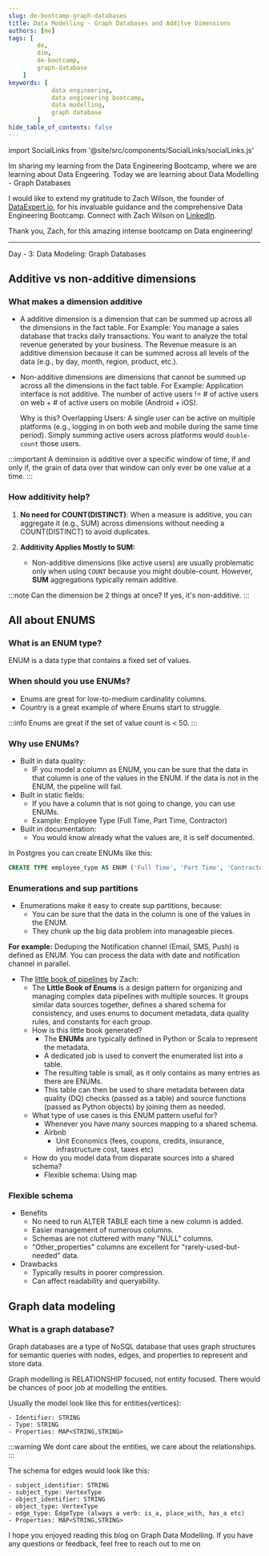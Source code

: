 ```yaml
---
slug: de-bootcamp-graph-databases
title: Data Modelling - Graph Databases and Additve Dimensions
authors: [me]
tags: [
        de,
        dim,
        de-bootcamp,
        graph-database
    ]
keywords: [
            data engineering,
            data engineering bootcamp, 
            data modelling, 
            graph database
        ]
hide_table_of_contents: false
---
```

import SocialLinks from '@site/src/components/SocialLinks/socialLinks.js'

Im sharing my learning from the Data Engineering Bootcamp, where we are learning about Data Engeering. 
Today we are learning about Data Modelling - Graph Databases

I would like to extend my gratitude to Zach Wilson, the founder of [DataExpert.io](https://bootcamp.techcreator.io/lessons), for his invaluable guidance and the comprehensive Data Engineering Bootcamp.
Connect with Zach Wilson on [LinkedIn](https://www.linkedin.com/in/eczachly/).

Thank you, Zach, for this amazing intense bootcamp on Data engineering!

---

Day - 3: Data Modeling: Graph Databases

<!-- truncate -->

## Additive vs non-additive dimensions

### What makes a dimension additive

- A additive dimension is a dimension that can be summed up across all the dimensions in the fact table.
For Example: You manage a sales database that tracks daily transactions. 
You want to analyze the <Highlight color="#3e6980">total revenue generated</Highlight> by your business.
The Revenue measure is an additive dimension because it can be summed across all levels of the data (e.g., by day, month, region, product, etc.).

- Non-additive dimensions are dimensions that cannot be summed up across all the dimensions in the fact table.
For Example: Application interface is not additive.
The number of active users != # of active users on web + # of active users on mobile (Android + iOS).

    Why is this?
    Overlapping Users: A single user can be active on multiple platforms (e.g., logging in on both web and mobile during the same time period). Simply summing active users across platforms would `double-count` those users.

:::important
A deminsion is additive over a specific window of time, if and only if, the grain of data over that window can
only ever be one value at a time.
:::

### How additivity help?

1. **No need for COUNT(DISTINCT)**: When a measure is additive, you can aggregate it (e.g., SUM) across dimensions without needing a COUNT(DISTINCT) to avoid duplicates.

2. **Additivity Applies Mostly to SUM:**
   - Non-additive dimensions (like active users) are usually problematic only when using `COUNT` because you might double-count. However, **SUM** aggregations typically remain additive.

:::note
Can the dimension be 2 things at once? If yes, it's non-additive.
:::

## All about ENUMS

### What is an ENUM type?
ENUM is a data type that contains a fixed set of values.

### When should you use ENUMs?
- Enums are great for low-to-medium cardinality columns.
- Country is a great example of where Enums start to struggle.

:::info
Enums are great if the set of value count is < 50. 
:::

### Why use ENUMs?

- Built in data quality:
    - IF you model a column as ENUM, you can be sure that the data in that column is one of the values in the ENUM. if the data is not in the ENUM, the pipeline will fail.
- Built in static fields:
    - If you have a column that is not going to change, you can use ENUMs.
    - Example: Employee Type (Full Time, Part Time, Contractor)
- Built in documentation:
    - You would know already what the values are, it is self documented.

In Postgres you can create ENUMs like this:
```sql
CREATE TYPE employee_type AS ENUM ('Full Time', 'Part Time', 'Contractor');
```

### Enumerations and sup partitions

- Enumerations make it easy to create sup partitions, because:
    - You can be sure that the data in the column is one of the values in the ENUM.
    - They chunk up the big data problem into manageable pieces.

**For example:** Deduping the Notification channel (Email, SMS, Push) is defined as ENUM. You can process the data with date and notification channel in parallel.

- The [little book of pipelines](https://github.com/EcZachly/little-book-of-pipelines/tree/master) by Zach:
    - The **Little Book of Enums** is a design pattern for organizing and managing complex data pipelines with multiple sources. It groups similar data sources together, defines a shared schema for consistency, and uses enums to document metadata, data quality rules, and constants for each group. 
    - How is this little book generated?
        - The **ENUMs** are typically defined in Python or Scala to represent the metadata.  
        - A dedicated job is used to convert the enumerated list into a table.  
        - The resulting table is small, as it only contains as many entries as there are ENUMs.  
        - This table can then be used to share metadata between data quality (DQ) checks (passed as a table) and source functions (passed as Python objects) by joining them as needed.
    - What type of use cases is this ENUM pattern useful for?
        - Whenever you have many sources mapping to a shared schema.
        - Airbnb
            - Unit Economics (fees, coupons, credits, insurance, infrastructure cost, taxes etc)
    - How do you model data from disparate sources into a shared schema?
        - Flexible schema: Using map

### Flexible schema

- Benefits
    - No need to run ALTER TABLE each time a new column is added.
    - Easier management of numerous columns.
    - Schemas are not cluttered with many "NULL" columns.
    - "Other_properties" columns are excellent for "rarely-used-but-needed" data.
- Drawbacks
    - Typically results in poorer compression.
    - Can affect readability and queryability.

## Graph data modeling

### What is a graph database?
Graph databases are a type of NoSQL database that uses graph structures for semantic queries with nodes, edges, and properties to represent and store data.

Graph modelling is RELATIONSHIP focused, not entity focused. There would be chances of poor job at modelling the entities.


Usually the model look like this for entities(vertices):

```
- Identifier: STRING
- Type: STRING
- Properties: MAP<STRING,STRING>
```
:::warning
We dont care about the entities, we care about the relationships.
:::

The schema for edges would look like this:
```
- subject_identifier: STRING
- subject_type: VertexType
- object_identifier: STRING
- object_type: VertexType
- edge_type: EdgeType (always a verb: is_a, place_with, has_a etc)
- Properties: MAP<STRING,STRING>
``` 

I hope you enjoyed reading this blog on Graph Data Modelling. If you have any questions or feedback, feel free to reach out to me on <SocialLinks />